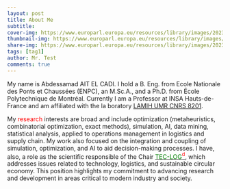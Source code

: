```yaml
---
layout: post
title: About Me
subtitle: 
cover-img: https://www.europarl.europa.eu/resources/library/images/20230927PHT05951/20230927PHT05951_original.png
thumbnail-img: https://www.europarl.europa.eu/resources/library/images/20230927PHT05951/20230927PHT05951_original.png
share-img: https://www.europarl.europa.eu/resources/library/images/20230927PHT05951/20230927PHT05951_original.png
tags: [tag1]
author: Mr. Test
comments: true
---
```

<style>
r { color: Red }
o { color: Orange }
g { color: Green }
</style>
My name is Abdessamad AIT EL CADI. I hold a B. Eng. from Ecole Nationale des Ponts et Chaussées (ENPC), an M.Sc.A., and a Ph.D. from École Polytechnique de Montréal. Currently I am a Professor at INSA Hauts-de-France and am affiliated with the la boratory [LAMIH UMR CNRS 8201](https://www.uphf.fr/lamih).

My <r>research</r> interests are broad and include optimization (metaheuristics, combinatorial optimization, exact methods), simulation, AI, data mining, statistical analysis, applied to operations management in logistics and supply chain. My work also focused on the integration and coupling of simulation, optimization, and AI to aid decision-making processes. I have, also, a role as the scientific responsible of the Chair [<span style="color:green">TEC-LOG</span><span style="color:red"><sup>d</sup></span>](https://www.uphf.fr/actualites/lancement-chaire-tec-logd), which addresses issues related to technology, logistics, and sustainable circular economy. This position highlights my commitment to advancing research and development in areas critical to modern industry and society.
